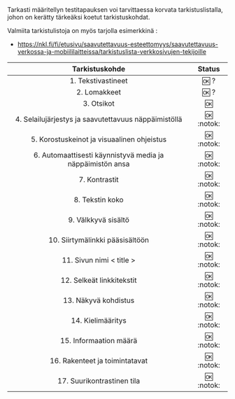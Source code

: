 ##

Tarkasti määritellyn testitapauksen voi tarvittaessa korvata tarkistuslistalla, johon on kerätty tärkeäksi koetut tarkistuskohdat.

Valmiita tarkistulistoja on myös tarjolla esimerkkinä :

* https://nkl.fi/fi/etusivu/saavutettavuus-esteettomyys/saavutettavuus-verkossa-ja-mobiililaitteissa/tarkistuslista-verkkosivujen-tekijoille


| Tarkistuskohde | Status |
|:-:|:-:|
| 1. Tekstivastineet | :ok: ? | 
| 2. Lomakkeet | :ok: ? |
| 3. Otsikot | :ok:  |
| 4. Selailujärjestys ja saavutettavuus näppäimistöllä | :ok: :notok: |
| 5. Korostuskeinot ja visuaalinen ohjeistus | :ok: :notok: |
| 6. Automaattisesti käynnistyvä media ja näppäimistön ansa | :ok: :notok: |
| 7. Kontrastit | :ok: :notok: |
| 8. Tekstin koko | :ok: :notok: |
| 9. Välkkyvä sisältö | :ok: :notok: |
| 10. Siirtymälinkki pääsisältöön | :ok: :notok: |
| 11. Sivun nimi < title > | :ok: :notok: |
| 12. Selkeät linkkitekstit | :ok: :notok: |
| 13. Näkyvä kohdistus | :ok: :notok: |
| 14. Kielimääritys | :ok: :notok: |
| 15. Informaation määrä | :ok: :notok: |
| 16. Rakenteet ja toimintatavat | :ok: :notok: |
| 17. Suurikontrastinen tila | :ok: :notok: |




